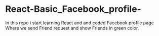 # React-Basic_Facebook_profile-
In this repo i start learning React and and coded Facebook profile page Where we send Friend request and show Friends in green color.
